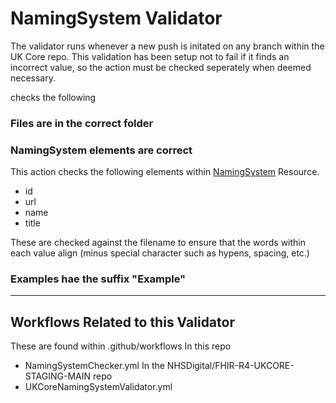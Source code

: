 # NamingSystem Validator
The validator runs whenever a new push is initated on any branch within the UK Core repo. This validation has been setup not to fail if it finds an incorrect value, so the action must be checked seperately when deemed necessary.

checks the following

### Files are in the correct folder

### NamingSystem elements are correct
This action checks the following elements within [NamingSystem](https://hl7.org/fhir/R4/namingsystem.html) Resource.
- id
- url
- name
- title

These are checked against the filename to ensure that the words within each value align (minus special character such as hypens, spacing, etc.)

### Examples hae the suffix "Example"

---

## Workflows Related to this Validator

These are found within .github/workflows
In this repo
- NamingSystemChecker.yml
In the NHSDigital/FHIR-R4-UKCORE-STAGING-MAIN repo
- UKCoreNamingSystemValidator.yml
